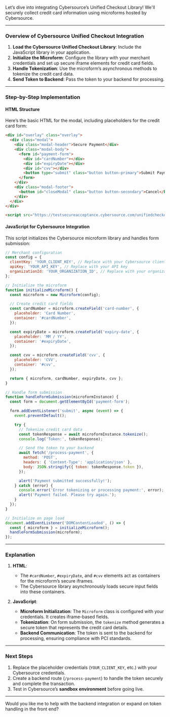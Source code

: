 Let’s dive into integrating Cybersource’s Unified Checkout Library! We'll securely collect credit card information using microforms hosted by Cybersource.

---

### **Overview of Cybersource Unified Checkout Integration**
1. **Load the Cybersource Unified Checkout Library**: Include the JavaScript library in your application.
2. **Initialize the Microform**: Configure the library with your merchant credentials and set up secure iframe elements for credit card fields.
3. **Handle Tokenization**: Use the microform’s asynchronous methods to tokenize the credit card data.
4. **Send Token to Backend**: Pass the token to your backend for processing.

---

### **Step-by-Step Implementation**

#### **HTML Structure**
Here’s the basic HTML for the modal, including placeholders for the credit card form:

```html
<div id="overlay" class="overlay">
  <div class="modal">
    <div class="modal-header">Secure Payment</div>
    <div class="modal-body">
      <form id="payment-form">
        <div id="cardNumber"></div>
        <div id="expiryDate"></div>
        <div id="cvv"></div>
        <button type="submit" class="button button-primary">Submit Payment</button>
      </form>
    </div>
    <div class="modal-footer">
      <button id="closeModal" class="button button-secondary">Cancel</button>
    </div>
  </div>
</div>

<script src="https://testsecureacceptance.cybersource.com/unifiedcheckout/v1/microform.js"></script>
```

#### **JavaScript for Cybersource Integration**
This script initializes the Cybersource microform library and handles form submission:

```javascript
// Merchant configuration
const config = {
  clientKey: 'YOUR_CLIENT_KEY', // Replace with your Cybersource client key
  apiKey: 'YOUR_API_KEY', // Replace with your API key
  organizationId: 'YOUR_ORGANIZATION_ID', // Replace with your organization ID
};

// Initialize the microform
function initializeMicroform() {
  const microform = new Microform(config);

  // Create credit card fields
  const cardNumber = microform.createField('card-number', {
    placeholder: 'Card Number',
    container: '#cardNumber',
  });

  const expiryDate = microform.createField('expiry-date', {
    placeholder: 'MM / YY',
    container: '#expiryDate',
  });

  const cvv = microform.createField('cvv', {
    placeholder: 'CVV',
    container: '#cvv',
  });

  return { microform, cardNumber, expiryDate, cvv };
}

// Handle form submission
function handleFormSubmission(microformInstance) {
  const form = document.getElementById('payment-form');

  form.addEventListener('submit', async (event) => {
    event.preventDefault();

    try {
      // Tokenize credit card data
      const tokenResponse = await microformInstance.tokenize();
      console.log('Token:', tokenResponse);

      // Send the token to your backend
      await fetch('/process-payment', {
        method: 'POST',
        headers: { 'Content-Type': 'application/json' },
        body: JSON.stringify({ token: tokenResponse.token }),
      });

      alert('Payment submitted successfully!');
    } catch (error) {
      console.error('Error tokenizing or processing payment:', error);
      alert('Payment failed. Please try again.');
    }
  });
}

// Initialize on page load
document.addEventListener('DOMContentLoaded', () => {
  const { microform } = initializeMicroform();
  handleFormSubmission(microform);
});
```

---

### **Explanation**

1. **HTML**:
   - The `#cardNumber`, `#expiryDate`, and `#cvv` elements act as containers for the microform’s secure iframes.
   - The Cybersource library asynchronously loads secure input fields into these containers.

2. **JavaScript**:
   - **Microform Initialization**: The `Microform` class is configured with your credentials. It creates iframe-based fields.
   - **Tokenization**: On form submission, the `tokenize` method generates a secure token that represents the credit card details.
   - **Backend Communication**: The token is sent to the backend for processing, ensuring compliance with PCI standards.

---

### **Next Steps**

1. Replace the placeholder credentials (`YOUR_CLIENT_KEY`, etc.) with your Cybersource credentials.
2. Create a backend route (`/process-payment`) to handle the token securely and complete the transaction.
3. Test in Cybersource’s **sandbox environment** before going live.

---

Would you like me to help with the backend integration or expand on token handling in the front end?
